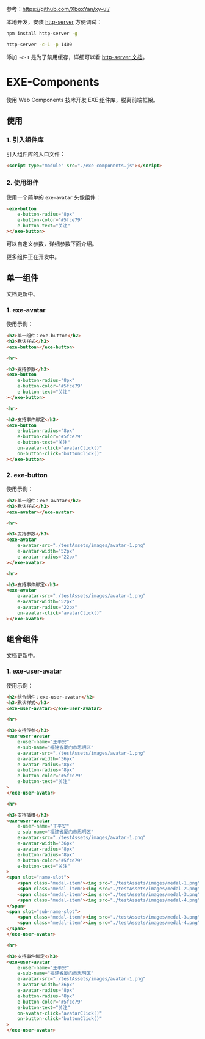 参考：https://github.com/XboxYan/xy-ui/

本地开发，安装 [http-server](https://github.com/http-party/http-server) 方便调试：
```bash
npm install http-server -g

http-server -c-1 -p 1400
```

添加 `-c-1` 是为了禁用缓存，详细可以看 [http-server 文档](https://github.com/http-party/http-server)。

# EXE-Components

使用 Web Components 技术开发 EXE 组件库，脱离前端框架。

## 使用

### 1. 引入组件库

引入组件库的入口文件：

```html
<script type="module" src="./exe-components.js"></script>
```

### 2. 使用组件

使用一个简单的 `exe-avatar` 头像组件：

```html
<exe-button
    e-button-radius="8px"
    e-button-color="#5fce79"
    e-button-text="关注"
></exe-button>
```

可以自定义参数，详细参数下面介绍。

更多组件正在开发中。

## 单一组件

文档更新中。

### 1. exe-avatar

使用示例：

```html
<h2>单一组件：exe-button</h2>
<h3>默认样式</h3>
<exe-button></exe-button>

<hr>

<h3>支持参数</h3>
<exe-button
    e-button-radius="8px"
    e-button-color="#5fce79"
    e-button-text="关注"
></exe-button>

<hr>

<h3>支持事件绑定</h3>
<exe-button
    e-button-radius="8px"
    e-button-color="#5fce79"
    e-button-text="关注"
    on-avatar-click="avatarClick()"
    on-button-click="buttonClick()"
></exe-button>
```

### 2. exe-button

使用示例：

```html
<h2>单一组件：exe-avatar</h2>
<h3>默认样式</h3>
<exe-avatar></exe-avatar>

<hr>

<h3>支持参数</h3>
<exe-avatar
    e-avatar-src="./testAssets/images/avatar-1.png"
    e-avatar-width="52px"
    e-avatar-radius="22px"
></exe-avatar>

<hr>

<h3>支持事件绑定</h3>
<exe-avatar
    e-avatar-src="./testAssets/images/avatar-1.png"
    e-avatar-width="52px"
    e-avatar-radius="22px"
    on-avatar-click="avatarClick()"
></exe-avatar>
```

## 组合组件

文档更新中。

### 1. exe-user-avatar

使用示例：

```html
<h2>组合组件：exe-user-avatar</h2>
<h3>默认样式</h3>
<exe-user-avatar></exe-user-avatar>

<hr>

<h3>支持传参</h3>
<exe-user-avatar 
    e-user-name="王平安"
    e-sub-name="福建省厦门市思明区"
    e-avatar-src="./testAssets/images/avatar-1.png"
    e-avatar-width="36px"
    e-avatar-radius="8px"
    e-button-radius="8px"
    e-button-color="#5fce79"
    e-button-text="关注"
>
</exe-user-avatar>

<hr>

<h3>支持插槽</h3>
<exe-user-avatar 
    e-user-name="王平安"
    e-sub-name="福建省厦门市思明区"
    e-avatar-src="./testAssets/images/avatar-1.png"
    e-avatar-width="36px"
    e-avatar-radius="8px"
    e-button-radius="8px"
    e-button-color="#5fce79"
    e-button-text="关注"
>
<span slot="name-slot">
    <span class="medal-item"><img src="./testAssets/images/medal-1.png"></span>
    <span class="medal-item"><img src="./testAssets/images/medal-2.png"></span>
    <span class="medal-item"><img src="./testAssets/images/medal-3.png"></span>
    <span class="medal-item"><img src="./testAssets/images/medal-4.png"></span>
</span>
<span slot="sub-name-slot">
    <span class="medal-item"><img src="./testAssets/images/medal-3.png"></span>
    <span class="medal-item"><img src="./testAssets/images/medal-4.png"></span>
</span>
</exe-user-avatar>

<hr>

<h3>支持事件绑定</h3>
<exe-user-avatar 
    e-user-name="王平安"
    e-sub-name="福建省厦门市思明区"
    e-avatar-src="./testAssets/images/avatar-1.png"
    e-avatar-width="36px"
    e-avatar-radius="8px"
    e-button-radius="8px"
    e-button-color="#5fce79"
    e-button-text="关注"
    on-avatar-click="avatarClick()"
    on-button-click="buttonClick()"
>
</exe-user-avatar>
```